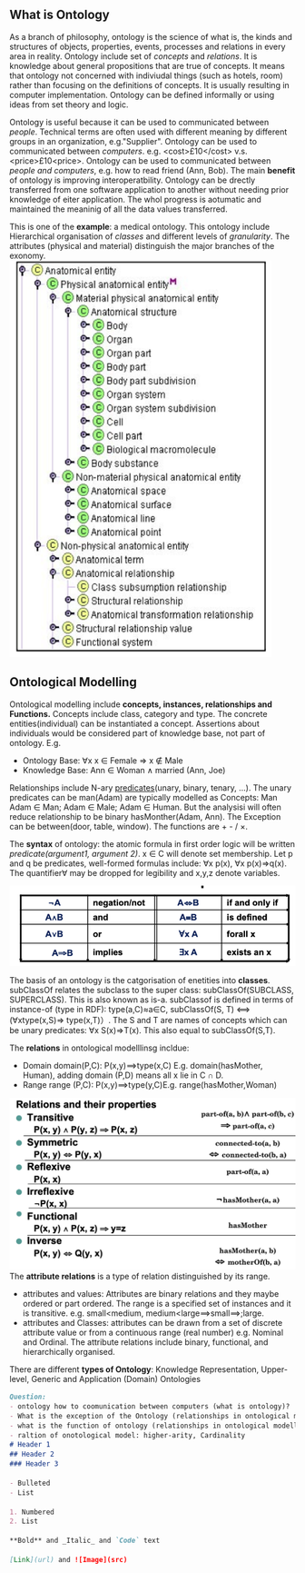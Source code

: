 ## What is Ontology

As a branch of philosophy, ontology is the science of what is, the kinds and structures of objects, properties, events, processes and relations in every area in reality. Ontology include set of _concepts_ and _relations_. It is knowledge about general propositions that are true of concepts. It means that ontology not concerned with indiviudal things (such as hotels, room) rather than focusing on the definitions of concepts. It is usually resulting in computer implementation. Ontology can be defined informally or using ideas from set theory and logic.

Ontology is useful because it can be used to communicated between _people_. Technical terms are often used with different meaning by different groups in an organization, e.g."Supplier". Ontology can be used to communicated between _computers_. e.g. &lt;cost&gt;£10&lt;/cost&gt; v.s. &lt;price&gt;£10&lt;price&gt;. Ontology can be used to communicated between _people and computers_, e.g. how to read friend (Ann, Bob). The main **benefit** of ontology is improving interoperatbility. Ontology can be drectly transferred from one software application to another without needing prior knowledge of eiter application. The whol progress is aotumatic and maintained the meaninig of all the data values transferred.

This is one of the **example**: a medical ontology. This ontology include Hierarchical organisation of _classes_ and different levels of _granularity_. The attributes (physical and material) distinguish the major branches of the exonomy.<br> 
![avatar](medicalOntology.png)

## Ontological Modelling

Ontological modelling include **concepts, instances, relationships and Functions.** Concepts include class, category and type. The concrete entities(individual) can be instantiated a concept. Assertions about individuals would be considered part of knowledge base, not part of ontology. E.g. 
- Ontology Base: &forall;x x ∈ Female &rArr; x &notin; Male
- Knowledge Base: Ann &in; Woman ∧ married (Ann, Joe)<br>

Relationships include N-ary [predicates](https://www.quora.com/What-is-an-ontological-predicate)(unary, binary, tenary, ...).
The unary predicates can be man(Adam) are typically modelled as Concepts: 
Man
Adam ∈ Man; Adam ∈ Male; Adam ∈ Human.
But the analysisi will often reduce relationship to be binary hasMonther(Adam, Ann). The Exception can be between(door, table, window). The functions are + - / &times;.

The **syntax** of ontology: the atomic formula in first order logic will be written _predicate(argument1, argument 2)_. x ∈ C will denote set membership. Let p and q be predicates, well-formed formulas include: &forall;x p(x), &forall;x p(x)&rArr;q(x). The quantifier&forall; may be dropped for legibility and x,y,z denote variables.

![avatar](denotation.png)

The basis of an ontology is the catgorisation of enetities into **classes**. subClassOf relates the subclass to the super class: subClassOf(SUBCLASS, SUPERCLASS). This is also known as is-a. subClassof is defined in terms of instance-of (type in RDF): type(a,C)≈a∈C, subClassOf(S, T) ⟺ (&forall;xtype(x,S)&rArr; type(x,T)）. The S and T are names of concepts which can be unary predicates: &forall;x S(x)&rArr;T(x). This also equal to subClassOf(S,T).

The **relations** in ontological modelllinsg incldue:
- Domain domain(P,C): P(x,y)⟹type(x,C) E.g. domain(hasMother, Human), adding domain (P,D) means all x lie in C ∩ D.
- Range range (P,C): P(x,y)⟹type(y,C)E.g. range(hasMother,Woman)

![avatar](ontologicalModellingRelations.png)
The **attribute relations** is a type of relation distinguished by its range.
- attributes and values: Attributes are binary relations and they maybe ordered or part ordered. The range is a specified set of instances and it is transitive. e.g. small&lt;medium, medium&lt;large⟹small⟹;large.
- attributes and Classes: attributes can be drawn from a set of discrete attribute value or from a continuous range (real number) e.g. Nominal and Ordinal. The attribute relations include binary, functional, and hierarchically organised.

There are different **types of Ontology**: Knowledge Representation, Upper-level, Generic and Application (Domain) Ontologies






```markdown
Question:
- ontology how to coomunication between computers (what is ontology)?
- What is the exception of the Ontology (relationships in ontological modelling)?
- what is the function of ontology (relationships in ontological modelling)
- raltion of onotological model: higher-arity, Cardinality
# Header 1
## Header 2
### Header 3

- Bulleted
- List

1. Numbered
2. List

**Bold** and _Italic_ and `Code` text

[Link](url) and ![Image](src)
```